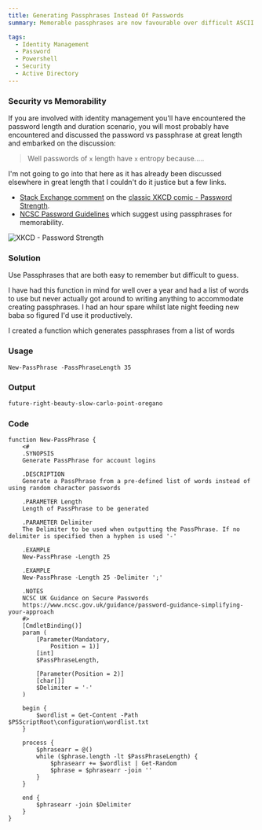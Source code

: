 ```yaml
---
title: Generating Passphrases Instead Of Passwords
summary: Memorable passphrases are now favourable over difficult ASCII passwords. Generate Passphrases with a Powershell function.

tags:
  - Identity Management
  - Password
  - Powershell
  - Security
  - Active Directory
---
```


### Security vs Memorability
If you are involved with identity management you'll have encountered the password length and duration scenario, you will most probably have encountered and discussed the password vs passphrase at great length and embarked on the discussion:

> Well passwords of `x` length have `x` entropy because.....

I'm not going to go into that here as it has already been discussed elsewhere in great length that I couldn't do it justice but a few links.

- [Stack Exchange comment](https://security.stackexchange.com/questions/6095/xkcd-936-short-complex-password-or-long-dictionary-passphrase/6096#6096) on the [classic XKCD comic - Password Strength](https://xkcd.com/936/).
- [NCSC Password Guidelines](https://www.ncsc.gov.uk/guidance/password-guidance-simplifying-your-approach) which suggest using passphrases for memorability.

![XKCD - Password Strength](https://imgs.xkcd.com/comics/password_strength.png)

### Solution
Use Passphrases that are both easy to remember but difficult to guess.

I have had this function in mind for well over a year and had a list of words to use but never actually got around to writing anything to accommodate creating passphrases. I had an hour spare whilst late night feeding new baba so figured I'd use it productively.

I created a function which generates passphrases from a list of words

### Usage

`New-PassPhrase -PassPhraseLength 35`

### Output
```powershell
future-right-beauty-slow-carlo-point-oregano
```
### Code
```pwsh
function New-PassPhrase {
    <#
    .SYNOPSIS
    Generate PassPhrase for account logins
    
    .DESCRIPTION
    Generate a PassPhrase from a pre-defined list of words instead of using random character passwords
    
    .PARAMETER Length
    Length of PassPhrase to be generated
    
    .PARAMETER Delimiter
    The Delimiter to be used when outputting the PassPhrase. If no delimiter is specified then a hyphen is used '-'
    
    .EXAMPLE
    New-PassPhrase -Length 25

    .EXAMPLE
    New-PassPhrase -Length 25 -Delimiter ';'
    
    .NOTES
    NCSC UK Guidance on Secure Passwords
    https://www.ncsc.gov.uk/guidance/password-guidance-simplifying-your-approach
    #>
    [CmdletBinding()]
    param (
        [Parameter(Mandatory,
            Position = 1)]
        [int]
        $PassPhraseLength,

        [Parameter(Position = 2)]
        [char[]]
        $Delimiter = '-'
    )
    
    begin {
        $wordlist = Get-Content -Path $PSScriptRoot\configuration\wordlist.txt
    }
    
    process {
        $phrasearr = @()
        while ($phrase.length -lt $PassPhraseLength) {
            $phrasearr += $wordlist | Get-Random
            $phrase = $phrasearr -join ''
        }
    }
    
    end {
        $phrasearr -join $Delimiter
    }
}
```
